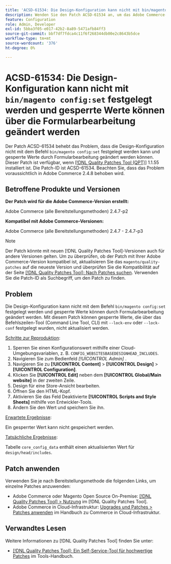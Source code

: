```yaml
---
title: 'ACSD-61534: Die Design-Konfiguration kann nicht mit bin/magento config:set festgelegt werden und gesperrte Werte können über die Formularbearbeitung geändert werden'
description: Wenden Sie den Patch ACSD-61534 an, um das Adobe Commerce-Problem zu beheben, bei dem die Design-Konfiguration nicht mit dem Befehl „bin/magento config:set“ festgelegt werden kann und gesperrte Werte durch Formularbearbeitung geändert werden können.
feature: Configuration
role: Admin, Developer
exl-id: 5bba3f05-e017-42b2-8a89-5471afb84ff3
source-git-commit: bbf7df7fdca4c11f6f268344db00e2c8643b5dce
workflow-type: tm+mt
source-wordcount: '376'
ht-degree: 0%

---
```


# ACSD-61534: Die Design-Konfiguration kann nicht mit `bin/magento config:set` festgelegt werden und gesperrte Werte können über die Formularbearbeitung geändert werden

Der Patch ACSD-61534 behebt das Problem, dass die Design-Konfiguration nicht mit dem Befehl `bin/magento config:set` festgelegt werden kann und gesperrte Werte durch Formularbearbeitung geändert werden können. Dieser Patch ist verfügbar, wenn [[!DNL Quality Patches Tool (QPT)]](/help/tools/quality-patches-tool/quality-patches-tool-to-self-serve-quality-patches.md) 1.1.55 installiert ist. Die Patch-ID ist ACSD-61534. Beachten Sie, dass das Problem voraussichtlich in Adobe Commerce 2.4.8 behoben wird.

## Betroffene Produkte und Versionen

**Der Patch wird für die Adobe Commerce-Version erstellt:**

Adobe Commerce (alle Bereitstellungsmethoden) 2.4.7-p2

**Kompatibel mit Adobe Commerce-Versionen:**

Adobe Commerce (alle Bereitstellungsmethoden) 2.4.7 - 2.4.7-p3

>[!NOTE]
>
>Der Patch könnte mit neuen [!DNL Quality Patches Tool]-Versionen auch für andere Versionen gelten. Um zu überprüfen, ob der Patch mit Ihrer Adobe Commerce-Version kompatibel ist, aktualisieren Sie das `magento/quality-patches` auf die neueste Version und überprüfen Sie die Kompatibilität auf der Seite [[!DNL Quality Patches Tool]: Nach Patches suchen](https://experienceleague.adobe.com/tools/commerce-quality-patches/index.html). Verwenden Sie die Patch-ID als Suchbegriff, um den Patch zu finden.

## Problem

Die Design-Konfiguration kann nicht mit dem Befehl `bin/magento config:set` festgelegt werden und gesperrte Werte können durch Formularbearbeitung geändert werden. Mit diesem Patch können gesperrte Werte, die über das Befehlszeilen-Tool (Command Line Tool, CLI) mit `--lock-env` oder `--lock-conf` festgelegt wurden, nicht aktualisiert werden.

<u>Schritte zur Reproduktion</u>:

1. Sperren Sie einen Konfigurationswert mithilfe einer Cloud-Umgebungsvariablen, z. B. `CONFIG_WEBSITESBASEDESIGNHEAD_INCLUDES`.
1. Navigieren Sie zum Bedienfeld *[!UICONTROL Admin]* .
1. Navigieren Sie zu **[!UICONTROL Content]** > **[!UICONTROL Design]** > **[!UICONTROL Configuration]**.
1. Klicken Sie **[!UICONTROL Edit]** neben dem **[!UICONTROL Global/Main website]** in der zweiten Zeile.
1. Design für eine Store-Ansicht bearbeiten.
1. Öffnen Sie den HTML-Kopf.
1. Aktivieren Sie das Feld Deaktivierte **[!UICONTROL Scripts and Style Sheets]** mithilfe von Entwickler-Tools.
1. Ändern Sie den Wert und speichern Sie ihn.

<u>Erwartete Ergebnisse</u>:

Ein gesperrter Wert kann nicht gespeichert werden.

<u>Tatsächliche Ergebnisse</u>:

Tabelle `core_config_data` enthält einen aktualisierten Wert für `design/head/includes`.

## Patch anwenden

Verwenden Sie je nach Bereitstellungsmethode die folgenden Links, um einzelne Patches anzuwenden:

* Adobe Commerce oder Magento Open Source On-Premise: [[!DNL Quality Patches Tool] > Nutzung](/help/tools/quality-patches-tool/usage.md) im [!DNL Quality Patches Tool].
* Adobe Commerce in Cloud-Infrastruktur: [Upgrades und Patches > Patches anwenden](https://experienceleague.adobe.com/docs/commerce-cloud-service/user-guide/develop/upgrade/apply-patches.html) im Handbuch zu Commerce in Cloud-Infrastruktur.

## Verwandtes Lesen

Weitere Informationen zu [!DNL Quality Patches Tool] finden Sie unter:

* [[!DNL Quality Patches Tool]: Ein Self-Service-Tool für hochwertige Patches](/help/tools/quality-patches-tool/quality-patches-tool-to-self-serve-quality-patches.md) im Tools-Handbuch.
